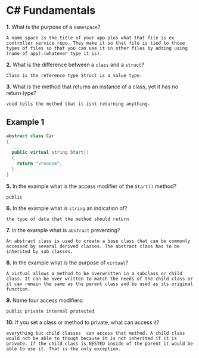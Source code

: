 # C# Fundamentals


**1.** What is the purpose of a `namespace`?
<!-- enter you answer in the space below -->
```
A name space is the title of your app plus what that file is ex controller service repo. They make it so that file is tied to those types of files so that you can use it in other files by adding using (name of app).(whatever type it is).
```
**2.** What is the difference between a `class` and a `struct`?
<!-- enter you answer in the space below -->
```
Class is the reference type Struct is a value type.
```
**3.** What is the method that returns an instance of a class, yet it has no return type?
<!-- enter you answer in the space below -->
```
void tells the method that it isnt returning anything.
```
## Example 1
```c#
abstract class Car
{
  ...
  public virtual string Start()
  {
    return "Vroooom";
  }
}
```
**5.** In the example what is the access modifier of the `Start()` method?
<!-- enter you answer in the space below -->
```
public
```
**6.** In the example what is `string` an indication of?
<!-- enter you answer in the space below -->
```
the type of data that the method should return
```
**7.** In the example what is `abstract` preventing?
<!-- enter you answer in the space below -->
```
An abstract class is used to create a base class that can be commonly accessed by several derived classes. The abstract class has to be inherited by sub classes.
```
**8.** In the example what is the purpose of `virtual`?
<!-- enter you answer in the space below -->
```
A virtual allows a method to be overwritten in a subclass or child class. It can be over written to match the needs of the child class or it can remain the same as the parent class and be used as its original function.
```
**9.** Name four access modifiers:
<!-- enter you answer in the space below -->
```
public private internal protected
```
**10.** If you set a class or method to private, what can access it?
<!-- enter you answer in the space below -->
```
everything but child classes  can access that method. A child class would not be able to though because it is not inherited if it is private. If the child class is NESTED inside of the parent it would be able to use it. That is the only exception.
```